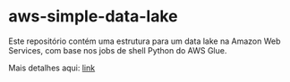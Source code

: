 # aws-simple-data-lake

Este repositório contém uma estrutura para um data lake na Amazon Web Services, com base nos jobs de shell Python do AWS Glue.

Mais detalhes aqui: [link](https://angelosalton.github.io/2020/08/18/data-lake-simples-aws.html)
